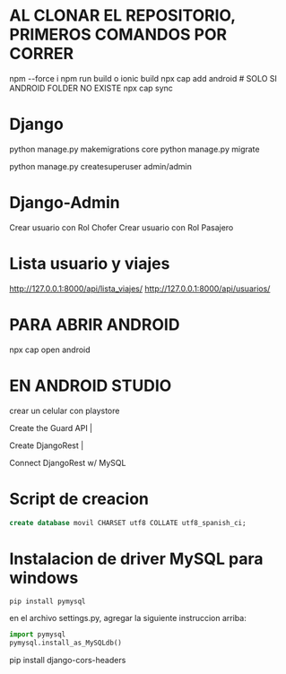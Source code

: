 
# AL CLONAR EL REPOSITORIO, PRIMEROS COMANDOS POR CORRER
npm --force i
npm run build o ionic build
npx cap add android # SOLO SI ANDROID FOLDER NO EXISTE
npx cap sync

# Django
python manage.py makemigrations core
python manage.py migrate

python manage.py createsuperuser admin/admin


# Django-Admin
Crear usuario con Rol Chofer
Crear usuario con Rol Pasajero

# Lista usuario y viajes
http://127.0.0.1:8000/api/lista_viajes/
http://127.0.0.1:8000/api/usuarios/

# PARA ABRIR ANDROID
npx cap open android


# EN ANDROID STUDIO
crear un celular con playstore


Create the Guard 
API |

Create DjangoRest |

Connect DjangoRest w/ MySQL

# Script de creacion

```sql
create database movil CHARSET utf8 COLLATE utf8_spanish_ci;
```


# Instalacion de driver MySQL para windows

```shell
pip install pymysql

```

en el archivo settings.py, agregar la siguiente instruccion arriba:

```python
import pymysql
pymysql.install_as_MySQLdb()
```

pip install django-cors-headers

